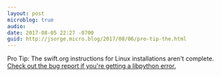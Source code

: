 ```yaml
---
layout: post
microblog: true
audio: 
date: 2017-08-05 22:27 -0700
guid: http://jsorge.micro.blog/2017/08/06/pro-tip-the.html
---
```

Pro Tip: The swift.org instructions for Linux installations aren't complete. [Check out the bug report if you're getting a libpython error.](https://bugs.swift.org/browse/SR-2743)
